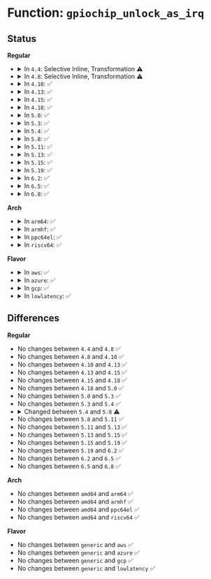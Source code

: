 # Function: <code>gpiochip_unlock_as_irq</code>

## Status
<b>Regular</b>
<ul>
<li>
<details>
<summary>In <code>4.4</code>: Selective Inline, Transformation ⚠️</summary>

```c
void gpiochip_unlock_as_irq(struct gpio_chip *chip, unsigned int offset);
```

**Collision:** Unique Global

**Inline:** Selective

**Transformation:** True

**Instances:**

```
In drivers/gpio/gpiolib.c (ffffffff81424e30)
Location: drivers/gpio/gpiolib.c:1643
Inline: True
Inline callers:
  - drivers/gpio/gpiolib.c:gpiochip_irq_relres
Direct callers:
  - drivers/gpio/gpiolib.c:gpiochip_irq_relres
  - drivers/gpio/gpiolib-sysfs.c:gpio_sysfs_free_irq
  - drivers/gpio/gpiolib-sysfs.c:gpio_sysfs_request_irq
  - drivers/gpio/gpiolib-acpi.c:acpi_gpiochip_free_interrupts
  - drivers/gpio/gpiolib-acpi.c:acpi_gpiochip_request_interrupt
```
**Symbols:**

```
ffffffff81424e30-ffffffff81424e4d: gpiochip_unlock_as_irq.part.14 (STB_LOCAL)
ffffffff81424e50-ffffffff81424e6c: gpiochip_unlock_as_irq (STB_GLOBAL)
```
</details>
</li>
<li>
<details>
<summary>In <code>4.8</code>: Selective Inline, Transformation ⚠️</summary>

```c
void gpiochip_unlock_as_irq(struct gpio_chip *chip, unsigned int offset);
```

**Collision:** Unique Global

**Inline:** Selective

**Transformation:** True

**Instances:**

```
In drivers/gpio/gpiolib.c (ffffffff8146ec42)
Location: drivers/gpio/gpiolib.c:2627
Inline: True
Inline callers:
  - drivers/gpio/gpiolib.c:gpiochip_irq_relres
Direct callers:
  - drivers/gpio/gpiolib.c:gpiochip_irq_relres
  - drivers/gpio/gpiolib-sysfs.c:gpio_sysfs_free_irq
  - drivers/gpio/gpiolib-sysfs.c:gpio_sysfs_request_irq
  - drivers/gpio/gpiolib-acpi.c:acpi_gpiochip_free_interrupts
  - drivers/gpio/gpiolib-acpi.c:acpi_gpiochip_request_interrupt
```
**Symbols:**

```
ffffffff8146ebe0-ffffffff8146ec01: gpiochip_unlock_as_irq.part.18 (STB_LOCAL)
ffffffff8146ec10-ffffffff8146ec2c: gpiochip_unlock_as_irq (STB_GLOBAL)
```
</details>
</li>
<li>
<details>
<summary>In <code>4.10</code>: ✅</summary>

```c
void gpiochip_unlock_as_irq(struct gpio_chip *chip, unsigned int offset);
```

**Collision:** Unique Global

**Inline:** No

**Transformation:** False

**Instances:**

```
In drivers/gpio/gpiolib.c (ffffffff8148fef0)
Location: drivers/gpio/gpiolib.c:2829
Inline: False
Direct callers:
  - drivers/gpio/gpiolib.c:gpiochip_irq_relres
  - drivers/gpio/gpiolib-sysfs.c:gpio_sysfs_free_irq
  - drivers/gpio/gpiolib-sysfs.c:gpio_sysfs_request_irq
  - drivers/gpio/gpiolib-acpi.c:acpi_gpiochip_free_interrupts
  - drivers/gpio/gpiolib-acpi.c:acpi_gpiochip_request_interrupt
```
**Symbols:**

```
ffffffff8148fef0-ffffffff8148ff44: gpiochip_unlock_as_irq (STB_GLOBAL)
```
</details>
</li>
<li>
<details>
<summary>In <code>4.13</code>: ✅</summary>

```c
void gpiochip_unlock_as_irq(struct gpio_chip *chip, unsigned int offset);
```

**Collision:** Unique Global

**Inline:** No

**Transformation:** False

**Instances:**

```
In drivers/gpio/gpiolib.c (ffffffff814996a0)
Location: drivers/gpio/gpiolib.c:2826
Inline: False
Direct callers:
  - drivers/gpio/gpiolib.c:gpiochip_irq_relres
  - drivers/gpio/gpiolib-sysfs.c:gpio_sysfs_free_irq
  - drivers/gpio/gpiolib-sysfs.c:gpio_sysfs_request_irq
  - drivers/gpio/gpiolib-acpi.c:acpi_gpiochip_free_interrupts
  - drivers/gpio/gpiolib-acpi.c:acpi_gpiochip_request_interrupt
```
**Symbols:**

```
ffffffff814996a0-ffffffff814996f4: gpiochip_unlock_as_irq (STB_GLOBAL)
```
</details>
</li>
<li>
<details>
<summary>In <code>4.15</code>: ✅</summary>

```c
void gpiochip_unlock_as_irq(struct gpio_chip *chip, unsigned int offset);
```

**Collision:** Unique Global

**Inline:** No

**Transformation:** False

**Instances:**

```
In drivers/gpio/gpiolib.c (ffffffff814d79a0)
Location: drivers/gpio/gpiolib.c:3097
Inline: False
Direct callers:
  - drivers/gpio/gpiolib.c:gpiochip_irq_relres
  - drivers/gpio/gpiolib-sysfs.c:gpio_sysfs_free_irq
  - drivers/gpio/gpiolib-sysfs.c:gpio_sysfs_request_irq
  - drivers/gpio/gpiolib-acpi.c:acpi_gpiochip_free_interrupts
  - drivers/gpio/gpiolib-acpi.c:acpi_gpiochip_request_interrupt
```
**Symbols:**

```
ffffffff814d79a0-ffffffff814d79f5: gpiochip_unlock_as_irq (STB_GLOBAL)
```
</details>
</li>
<li>
<details>
<summary>In <code>4.18</code>: ✅</summary>

```c
void gpiochip_unlock_as_irq(struct gpio_chip *chip, unsigned int offset);
```

**Collision:** Unique Global

**Inline:** No

**Transformation:** False

**Instances:**

```
In drivers/gpio/gpiolib.c (ffffffff81506d50)
Location: drivers/gpio/gpiolib.c:3289
Inline: False
Direct callers:
  - drivers/gpio/gpiolib.c:gpiochip_irq_relres
  - drivers/gpio/gpiolib-sysfs.c:gpio_sysfs_free_irq
  - drivers/gpio/gpiolib-sysfs.c:gpio_sysfs_request_irq
  - drivers/gpio/gpiolib-acpi.c:acpi_gpiochip_free_interrupts
  - drivers/gpio/gpiolib-acpi.c:acpi_gpiochip_request_interrupt
```
**Symbols:**

```
ffffffff81506d50-ffffffff81506dad: gpiochip_unlock_as_irq (STB_GLOBAL)
```
</details>
</li>
<li>
<details>
<summary>In <code>5.0</code>: ✅</summary>

```c
void gpiochip_unlock_as_irq(struct gpio_chip *chip, unsigned int offset);
```

**Collision:** Unique Global

**Inline:** No

**Transformation:** False

**Instances:**

```
In drivers/gpio/gpiolib.c (ffffffff8151b2f0)
Location: drivers/gpio/gpiolib.c:3484
Inline: False
Direct callers:
  - drivers/gpio/gpiolib.c:gpiochip_irq_relres
  - drivers/gpio/gpiolib-sysfs.c:gpio_sysfs_free_irq
  - drivers/gpio/gpiolib-sysfs.c:gpio_sysfs_request_irq
  - drivers/gpio/gpiolib-acpi.c:acpi_gpiochip_free_interrupts
  - drivers/gpio/gpiolib-acpi.c:acpi_gpiochip_alloc_event
```
**Symbols:**

```
ffffffff8151b2f0-ffffffff8151b352: gpiochip_unlock_as_irq (STB_GLOBAL)
```
</details>
</li>
<li>
<details>
<summary>In <code>5.3</code>: ✅</summary>

```c
void gpiochip_unlock_as_irq(struct gpio_chip *chip, unsigned int offset);
```

**Collision:** Unique Global

**Inline:** No

**Transformation:** False

**Instances:**

```
In drivers/gpio/gpiolib.c (ffffffff815494a0)
Location: drivers/gpio/gpiolib.c:3573
Inline: False
Direct callers:
  - drivers/gpio/gpiolib.c:gpiochip_irq_relres
  - drivers/gpio/gpiolib.c:gpiochip_irq_domain_deactivate
  - drivers/gpio/gpiolib-sysfs.c:gpio_sysfs_free_irq
  - drivers/gpio/gpiolib-sysfs.c:gpio_sysfs_request_irq
  - drivers/gpio/gpiolib-acpi.c:acpi_gpiochip_free_interrupts
  - drivers/gpio/gpiolib-acpi.c:acpi_gpiochip_alloc_event
```
**Symbols:**

```
ffffffff815494a0-ffffffff81549501: gpiochip_unlock_as_irq (STB_GLOBAL)
```
</details>
</li>
<li>
<details>
<summary>In <code>5.4</code>: ✅</summary>

```c
void gpiochip_unlock_as_irq(struct gpio_chip *chip, unsigned int offset);
```

**Collision:** Unique Global

**Inline:** No

**Transformation:** False

**Instances:**

```
In drivers/gpio/gpiolib.c (ffffffff8156a770)
Location: drivers/gpio/gpiolib.c:3927
Inline: False
Direct callers:
  - drivers/gpio/gpiolib.c:gpiochip_irq_relres
  - drivers/gpio/gpiolib.c:gpiochip_irq_domain_deactivate
  - drivers/gpio/gpiolib-sysfs.c:gpio_sysfs_free_irq
  - drivers/gpio/gpiolib-sysfs.c:gpio_sysfs_request_irq
  - drivers/gpio/gpiolib-acpi.c:acpi_gpiochip_free_interrupts
  - drivers/gpio/gpiolib-acpi.c:acpi_gpiochip_alloc_event
```
**Symbols:**

```
ffffffff8156a770-ffffffff8156a7d1: gpiochip_unlock_as_irq (STB_GLOBAL)
```
</details>
</li>
<li>
<details>
<summary>In <code>5.8</code>: ✅</summary>

```c
void gpiochip_unlock_as_irq(struct gpio_chip *gc, unsigned int offset);
```

**Collision:** Unique Global

**Inline:** No

**Transformation:** False

**Instances:**

```
In drivers/gpio/gpiolib.c (ffffffff8160e540)
Location: drivers/gpio/gpiolib.c:4335
Inline: False
Direct callers:
  - drivers/gpio/gpiolib.c:gpiochip_irq_relres
  - drivers/gpio/gpiolib.c:gpiochip_irq_domain_deactivate
  - drivers/gpio/gpiolib-sysfs.c:gpio_sysfs_request_irq
  - drivers/gpio/gpiolib-acpi.c:acpi_gpiochip_free_interrupts
  - drivers/gpio/gpiolib-acpi.c:acpi_gpiochip_alloc_event
```
**Symbols:**

```
ffffffff8160e540-ffffffff8160e5a2: gpiochip_unlock_as_irq (STB_GLOBAL)
```
</details>
</li>
<li>
<details>
<summary>In <code>5.11</code>: ✅</summary>

```c
void gpiochip_unlock_as_irq(struct gpio_chip *gc, unsigned int offset);
```

**Collision:** Unique Global

**Inline:** No

**Transformation:** False

**Instances:**

```
In drivers/gpio/gpiolib.c (ffffffff81634ee0)
Location: drivers/gpio/gpiolib.c:3159
Inline: False
Direct callers:
  - drivers/gpio/gpiolib.c:gpiochip_irq_relres
  - drivers/gpio/gpiolib.c:gpiochip_irq_domain_deactivate
  - drivers/gpio/gpiolib-sysfs.c:gpio_sysfs_request_irq
  - drivers/gpio/gpiolib-acpi.c:acpi_gpiochip_free_interrupts
  - drivers/gpio/gpiolib-acpi.c:acpi_gpiochip_alloc_event
```
**Symbols:**

```
ffffffff81634ee0-ffffffff81634f46: gpiochip_unlock_as_irq (STB_GLOBAL)
```
</details>
</li>
<li>
<details>
<summary>In <code>5.13</code>: ✅</summary>

```c
void gpiochip_unlock_as_irq(struct gpio_chip *gc, unsigned int offset);
```

**Collision:** Unique Global

**Inline:** No

**Transformation:** False

**Instances:**

```
In drivers/gpio/gpiolib.c (ffffffff816187b0)
Location: drivers/gpio/gpiolib.c:3136
Inline: False
Direct callers:
  - drivers/gpio/gpiolib.c:gpiochip_irq_relres
  - drivers/gpio/gpiolib.c:gpiochip_irq_domain_deactivate
  - drivers/gpio/gpiolib-sysfs.c:gpio_sysfs_request_irq
  - drivers/gpio/gpiolib-acpi.c:acpi_gpiochip_free_interrupts
  - drivers/gpio/gpiolib-acpi.c:acpi_gpiochip_alloc_event
```
**Symbols:**

```
ffffffff816187b0-ffffffff81618815: gpiochip_unlock_as_irq (STB_GLOBAL)
```
</details>
</li>
<li>
<details>
<summary>In <code>5.15</code>: ✅</summary>

```c
void gpiochip_unlock_as_irq(struct gpio_chip *gc, unsigned int offset);
```

**Collision:** Unique Global

**Inline:** No

**Transformation:** False

**Instances:**

```
In drivers/gpio/gpiolib.c (ffffffff81687a50)
Location: drivers/gpio/gpiolib.c:3195
Inline: False
Direct callers:
  - drivers/gpio/gpiolib.c:gpiochip_irq_relres
  - drivers/gpio/gpiolib.c:gpiochip_irq_domain_deactivate
  - drivers/gpio/gpiolib-sysfs.c:gpio_sysfs_request_irq
  - drivers/gpio/gpiolib-acpi.c:acpi_gpiochip_free_interrupts
  - drivers/gpio/gpiolib-acpi.c:acpi_gpiochip_alloc_event
```
**Symbols:**

```
ffffffff81687a50-ffffffff81687ab5: gpiochip_unlock_as_irq (STB_GLOBAL)
```
</details>
</li>
<li>
<details>
<summary>In <code>5.19</code>: ✅</summary>

```c
void gpiochip_unlock_as_irq(struct gpio_chip *gc, unsigned int offset);
```

**Collision:** Unique Global

**Inline:** No

**Transformation:** False

**Instances:**

```
In drivers/gpio/gpiolib.c (ffffffff817a3940)
Location: drivers/gpio/gpiolib.c:3316
Inline: False
Direct callers:
  - drivers/gpio/gpiolib.c:gpiochip_irq_relres
  - drivers/gpio/gpiolib.c:gpiochip_irq_domain_deactivate
  - drivers/gpio/gpiolib-sysfs.c:gpio_sysfs_request_irq
  - drivers/gpio/gpiolib-acpi.c:acpi_gpiochip_free_interrupts
  - drivers/gpio/gpiolib-acpi.c:acpi_gpiochip_alloc_event
```
**Symbols:**

```
ffffffff817a3940-ffffffff817a39bd: gpiochip_unlock_as_irq (STB_GLOBAL)
```
</details>
</li>
<li>
<details>
<summary>In <code>6.2</code>: ✅</summary>

```c
void gpiochip_unlock_as_irq(struct gpio_chip *gc, unsigned int offset);
```

**Collision:** Unique Global

**Inline:** No

**Transformation:** False

**Instances:**

```
In drivers/gpio/gpiolib.c (ffffffff818bb1c0)
Location: drivers/gpio/gpiolib.c:3386
Inline: False
Direct callers:
  - drivers/gpio/gpiolib.c:gpiochip_irq_relres
  - drivers/gpio/gpiolib.c:gpiochip_irq_domain_deactivate
  - drivers/gpio/gpiolib-sysfs.c:gpio_sysfs_request_irq
  - drivers/gpio/gpiolib-acpi.c:acpi_gpiochip_free_interrupts
  - drivers/gpio/gpiolib-acpi.c:acpi_gpiochip_alloc_event
```
**Symbols:**

```
ffffffff818bb1c0-ffffffff818bb23d: gpiochip_unlock_as_irq (STB_GLOBAL)
```
</details>
</li>
<li>
<details>
<summary>In <code>6.5</code>: ✅</summary>

```c
void gpiochip_unlock_as_irq(struct gpio_chip *gc, unsigned int offset);
```

**Collision:** Unique Global

**Inline:** No

**Transformation:** False

**Instances:**

```
In drivers/gpio/gpiolib.c (ffffffff818fe2c0)
Location: drivers/gpio/gpiolib.c:3427
Inline: False
Direct callers:
  - drivers/gpio/gpiolib.c:gpiochip_irq_relres
  - drivers/gpio/gpiolib.c:gpiochip_irq_domain_deactivate
  - drivers/gpio/gpiolib-sysfs.c:gpio_sysfs_request_irq
  - drivers/gpio/gpiolib-acpi.c:acpi_gpiochip_free_interrupts
  - drivers/gpio/gpiolib-acpi.c:acpi_gpiochip_alloc_event
```
**Symbols:**

```
ffffffff818fe2c0-ffffffff818fe33d: gpiochip_unlock_as_irq (STB_GLOBAL)
```
</details>
</li>
<li>
<details>
<summary>In <code>6.8</code>: ✅</summary>

```c
void gpiochip_unlock_as_irq(struct gpio_chip *gc, unsigned int offset);
```

**Collision:** Unique Global

**Inline:** No

**Transformation:** False

**Instances:**

```
In drivers/gpio/gpiolib.c (ffffffff819458f0)
Location: drivers/gpio/gpiolib.c:3620
Inline: False
Direct callers:
  - drivers/gpio/gpiolib.c:gpiochip_irq_relres
  - drivers/gpio/gpiolib.c:gpiochip_irq_domain_deactivate
  - drivers/gpio/gpiolib-sysfs.c:gpio_sysfs_request_irq
  - drivers/gpio/gpiolib-acpi.c:acpi_gpiochip_free_interrupts
  - drivers/gpio/gpiolib-acpi.c:acpi_gpiochip_alloc_event
```
**Symbols:**

```
ffffffff819458f0-ffffffff81945973: gpiochip_unlock_as_irq (STB_GLOBAL)
```
</details>
</li>
</ul>
<b>Arch</b>
<ul>
<li>
<details>
<summary>In <code>arm64</code>: ✅</summary>

```c
void gpiochip_unlock_as_irq(struct gpio_chip *chip, unsigned int offset);
```

**Collision:** Unique Global

**Inline:** No

**Transformation:** False

**Instances:**

```
In drivers/gpio/gpiolib.c (ffff8000106c0140)
Location: drivers/gpio/gpiolib.c:3927
Inline: False
Direct callers:
  - drivers/pinctrl/qcom/pinctrl-msm.c:msm_gpio_irq_relres
  - drivers/pinctrl/sunxi/pinctrl-sunxi.c:sunxi_pinctrl_irq_release_resources
  - drivers/pinctrl/mediatek/mtk-eint.c:mtk_eint_irq_release_resources
  - drivers/gpio/gpiolib.c:gpiochip_irq_relres
  - drivers/gpio/gpiolib.c:gpiochip_irq_domain_deactivate
  - drivers/gpio/gpiolib-sysfs.c:gpio_sysfs_free_irq
  - drivers/gpio/gpiolib-sysfs.c:gpio_sysfs_request_irq
  - drivers/gpio/gpiolib-acpi.c:acpi_gpiochip_free_interrupts
  - drivers/gpio/gpiolib-acpi.c:acpi_gpiochip_alloc_event
```
**Symbols:**

```
ffff8000106c0140-ffff8000106c01fc: gpiochip_unlock_as_irq (STB_GLOBAL)
```
</details>
</li>
<li>
<details>
<summary>In <code>armhf</code>: ✅</summary>

```c
void gpiochip_unlock_as_irq(struct gpio_chip *chip, unsigned int offset);
```

**Collision:** Unique Global

**Inline:** No

**Transformation:** False

**Instances:**

```
In drivers/gpio/gpiolib.c (c085db88)
Location: drivers/gpio/gpiolib.c:3927
Inline: False
Direct callers:
  - drivers/pinctrl/qcom/pinctrl-msm.c:msm_gpio_irq_relres
  - drivers/pinctrl/samsung/pinctrl-exynos.c:exynos_irq_release_resources
  - drivers/pinctrl/mediatek/mtk-eint.c:mtk_eint_irq_release_resources
  - drivers/gpio/gpiolib.c:gpiochip_irq_relres
  - drivers/gpio/gpiolib.c:gpiochip_irq_domain_deactivate
  - drivers/gpio/gpiolib-sysfs.c:gpio_sysfs_free_irq
  - drivers/gpio/gpiolib-sysfs.c:gpio_sysfs_request_irq
  - drivers/gpio/gpio-tegra.c:tegra_gpio_irq_shutdown
```
**Symbols:**

```
c085db88-c085dc04: gpiochip_unlock_as_irq (STB_GLOBAL)
```
</details>
</li>
<li>
<details>
<summary>In <code>ppc64el</code>: ✅</summary>

```c
void gpiochip_unlock_as_irq(struct gpio_chip *chip, unsigned int offset);
```

**Collision:** Unique Global

**Inline:** No

**Transformation:** False

**Instances:**

```
In drivers/gpio/gpiolib.c (c00000000083a710)
Location: drivers/gpio/gpiolib.c:3927
Inline: False
Direct callers:
  - drivers/gpio/gpiolib.c:gpiochip_irq_relres
  - drivers/gpio/gpiolib.c:gpiochip_irq_domain_deactivate
  - drivers/gpio/gpiolib-sysfs.c:gpio_sysfs_free_irq
  - drivers/gpio/gpiolib-sysfs.c:gpio_sysfs_request_irq
```
**Symbols:**

```
c00000000083a710-c00000000083a8fc: gpiochip_unlock_as_irq (STB_GLOBAL)
```
</details>
</li>
<li>
<details>
<summary>In <code>riscv64</code>: ✅</summary>

```c
void gpiochip_unlock_as_irq(struct gpio_chip *chip, unsigned int offset);
```

**Collision:** Unique Global

**Inline:** No

**Transformation:** False

**Instances:**

```
In drivers/gpio/gpiolib.c (ffffffe0004a4d82)
Location: drivers/gpio/gpiolib.c:3927
Inline: False
Direct callers:
  - drivers/gpio/gpiolib.c:gpiochip_irq_relres
  - drivers/gpio/gpiolib.c:gpiochip_irq_domain_deactivate
  - drivers/gpio/gpiolib-sysfs.c:gpio_sysfs_free_irq
  - drivers/gpio/gpiolib-sysfs.c:gpio_sysfs_request_irq
```
**Symbols:**

```
ffffffe0004a4d82-ffffffe0004a4df6: gpiochip_unlock_as_irq (STB_GLOBAL)
```
</details>
</li>
</ul>
<b>Flavor</b>
<ul>
<li>
<details>
<summary>In <code>aws</code>: ✅</summary>

```c
void gpiochip_unlock_as_irq(struct gpio_chip *chip, unsigned int offset);
```

**Collision:** Unique Global

**Inline:** No

**Transformation:** False

**Instances:**

```
In drivers/gpio/gpiolib.c (ffffffff8155ff30)
Location: drivers/gpio/gpiolib.c:3927
Inline: False
Direct callers:
  - drivers/gpio/gpiolib.c:gpiochip_irq_relres
  - drivers/gpio/gpiolib.c:gpiochip_irq_domain_deactivate
  - drivers/gpio/gpiolib-sysfs.c:gpio_sysfs_free_irq
  - drivers/gpio/gpiolib-sysfs.c:gpio_sysfs_request_irq
  - drivers/gpio/gpiolib-acpi.c:acpi_gpiochip_free_interrupts
  - drivers/gpio/gpiolib-acpi.c:acpi_gpiochip_alloc_event
```
**Symbols:**

```
ffffffff8155ff30-ffffffff8155ff91: gpiochip_unlock_as_irq (STB_GLOBAL)
```
</details>
</li>
<li>
<details>
<summary>In <code>azure</code>: ✅</summary>

```c
void gpiochip_unlock_as_irq(struct gpio_chip *chip, unsigned int offset);
```

**Collision:** Unique Global

**Inline:** No

**Transformation:** False

**Instances:**

```
In drivers/gpio/gpiolib.c (ffffffff81550d80)
Location: drivers/gpio/gpiolib.c:3927
Inline: False
Direct callers:
  - drivers/gpio/gpiolib.c:gpiochip_irq_relres
  - drivers/gpio/gpiolib.c:gpiochip_irq_domain_deactivate
  - drivers/gpio/gpiolib-sysfs.c:gpio_sysfs_free_irq
  - drivers/gpio/gpiolib-sysfs.c:gpio_sysfs_request_irq
  - drivers/gpio/gpiolib-acpi.c:acpi_gpiochip_free_interrupts
  - drivers/gpio/gpiolib-acpi.c:acpi_gpiochip_alloc_event
```
**Symbols:**

```
ffffffff81550d80-ffffffff81550de1: gpiochip_unlock_as_irq (STB_GLOBAL)
```
</details>
</li>
<li>
<details>
<summary>In <code>gcp</code>: ✅</summary>

```c
void gpiochip_unlock_as_irq(struct gpio_chip *chip, unsigned int offset);
```

**Collision:** Unique Global

**Inline:** No

**Transformation:** False

**Instances:**

```
In drivers/gpio/gpiolib.c (ffffffff8155eaa0)
Location: drivers/gpio/gpiolib.c:3927
Inline: False
Direct callers:
  - drivers/gpio/gpiolib.c:gpiochip_irq_relres
  - drivers/gpio/gpiolib.c:gpiochip_irq_domain_deactivate
  - drivers/gpio/gpiolib-sysfs.c:gpio_sysfs_free_irq
  - drivers/gpio/gpiolib-sysfs.c:gpio_sysfs_request_irq
  - drivers/gpio/gpiolib-acpi.c:acpi_gpiochip_free_interrupts
  - drivers/gpio/gpiolib-acpi.c:acpi_gpiochip_alloc_event
```
**Symbols:**

```
ffffffff8155eaa0-ffffffff8155eb01: gpiochip_unlock_as_irq (STB_GLOBAL)
```
</details>
</li>
<li>
<details>
<summary>In <code>lowlatency</code>: ✅</summary>

```c
void gpiochip_unlock_as_irq(struct gpio_chip *chip, unsigned int offset);
```

**Collision:** Unique Global

**Inline:** No

**Transformation:** False

**Instances:**

```
In drivers/gpio/gpiolib.c (ffffffff81578930)
Location: drivers/gpio/gpiolib.c:3927
Inline: False
Direct callers:
  - drivers/gpio/gpiolib.c:gpiochip_irq_relres
  - drivers/gpio/gpiolib.c:gpiochip_irq_domain_deactivate
  - drivers/gpio/gpiolib-sysfs.c:gpio_sysfs_free_irq
  - drivers/gpio/gpiolib-sysfs.c:gpio_sysfs_request_irq
  - drivers/gpio/gpiolib-acpi.c:acpi_gpiochip_free_interrupts
  - drivers/gpio/gpiolib-acpi.c:acpi_gpiochip_alloc_event
```
**Symbols:**

```
ffffffff81578930-ffffffff81578991: gpiochip_unlock_as_irq (STB_GLOBAL)
```
</details>
</li>
</ul>

## Differences
<b>Regular</b>
<ul>
<li>
No changes between <code>4.4</code> and <code>4.8</code> ✅
</li>
<li>
No changes between <code>4.8</code> and <code>4.10</code> ✅
</li>
<li>
No changes between <code>4.10</code> and <code>4.13</code> ✅
</li>
<li>
No changes between <code>4.13</code> and <code>4.15</code> ✅
</li>
<li>
No changes between <code>4.15</code> and <code>4.18</code> ✅
</li>
<li>
No changes between <code>4.18</code> and <code>5.0</code> ✅
</li>
<li>
No changes between <code>5.0</code> and <code>5.3</code> ✅
</li>
<li>
No changes between <code>5.3</code> and <code>5.4</code> ✅
</li>
<li>
<details>
<summary>Changed between <code>5.4</code> and <code>5.8</code> ⚠️</summary>
<ul>
<li>
<b>Param added. </b>
<code>struct gpio_chip *gc</code>
</li>
<li>
<b>Param removed. </b>
<code>struct gpio_chip *chip</code>
</li>
</ul>
</details>
</li>
<li>
No changes between <code>5.8</code> and <code>5.11</code> ✅
</li>
<li>
No changes between <code>5.11</code> and <code>5.13</code> ✅
</li>
<li>
No changes between <code>5.13</code> and <code>5.15</code> ✅
</li>
<li>
No changes between <code>5.15</code> and <code>5.19</code> ✅
</li>
<li>
No changes between <code>5.19</code> and <code>6.2</code> ✅
</li>
<li>
No changes between <code>6.2</code> and <code>6.5</code> ✅
</li>
<li>
No changes between <code>6.5</code> and <code>6.8</code> ✅
</li>
</ul>
<b>Arch</b>
<ul>
<li>
No changes between <code>amd64</code> and <code>arm64</code> ✅
</li>
<li>
No changes between <code>amd64</code> and <code>armhf</code> ✅
</li>
<li>
No changes between <code>amd64</code> and <code>ppc64el</code> ✅
</li>
<li>
No changes between <code>amd64</code> and <code>riscv64</code> ✅
</li>
</ul>
<b>Flavor</b>
<ul>
<li>
No changes between <code>generic</code> and <code>aws</code> ✅
</li>
<li>
No changes between <code>generic</code> and <code>azure</code> ✅
</li>
<li>
No changes between <code>generic</code> and <code>gcp</code> ✅
</li>
<li>
No changes between <code>generic</code> and <code>lowlatency</code> ✅
</li>
</ul>
